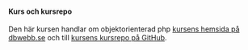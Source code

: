 #### Kurs och kursrepo

Den här kursen handlar om objektorienterad php [kursens hemsida på dbwebb.se](https://dbwebb.se/kurser/oophp-v5) och till [kursens kursrepo på GitHub](https://github.com/dbwebb-se/oophp).
